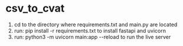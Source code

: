 # csv_to_cvat

1. cd to the directory where requirements.txt and main.py are located
2. run: pip install -r requirements.txt to install fastapi and uvicorn
3. run: python3 -m uvicorn main:app --reload to run the live server